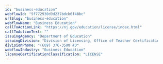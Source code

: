```yaml
---
id: "business-education"
webflowId: "5f772930d9d237bdcb6f48bc"
urlSlug: "business-education"
webflowName: "Business Education"
callToActionLink: "https://nj.gov/education/license/index.html"
callToActionText: ""
issuingAgency: "Department of Education"
issuingDivision: "Division of Licensing, Office of Teacher Certification and Academic Credentials"
divisionPhone: "(609) 376-3500 #3"
webflowIndustry: "Business Education"
licenseCertificationClassification: "LICENSE"
---
```

